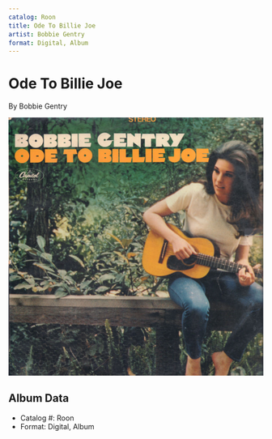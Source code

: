 ```yaml
---
catalog: Roon
title: Ode To Billie Joe
artist: Bobbie Gentry
format: Digital, Album
---
```


# Ode To Billie Joe

By Bobbie Gentry

![](../../assets/albumcovers/Bobbie_Gentry-Ode_To_Billie_Joe.png)

## Album Data

- Catalog #: Roon
- Format: Digital, Album

